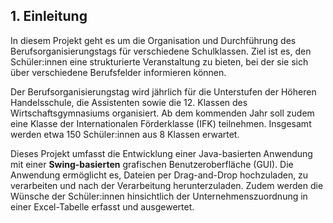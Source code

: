 ## 1. Einleitung

In diesem Projekt geht es um die Organisation und Durchführung des Berufsorganisierungstags für verschiedene Schulklassen. Ziel ist es, den Schüler:innen eine strukturierte Veranstaltung zu bieten, bei der sie sich über verschiedene Berufsfelder informieren können.

Der Berufsorganisierungstag wird jährlich für die Unterstufen der Höheren Handelsschule, die Assistenten sowie die 12. Klassen des Wirtschaftsgymnasiums organisiert. Ab dem kommenden Jahr soll zudem eine Klasse der Internationalen Förderklasse (IFK) teilnehmen. Insgesamt werden etwa 150 Schüler:innen aus 8 Klassen erwartet.

Dieses Projekt umfasst die Entwicklung einer Java-basierten Anwendung mit einer **Swing-basierten** grafischen Benutzeroberfläche (GUI). Die Anwendung ermöglicht es, Dateien per Drag-and-Drop hochzuladen, zu verarbeiten und nach der Verarbeitung herunterzuladen. Zudem werden die Wünsche der Schüler:innen hinsichtlich der Unternehmenszuordnung in einer Excel-Tabelle erfasst und ausgewertet.
